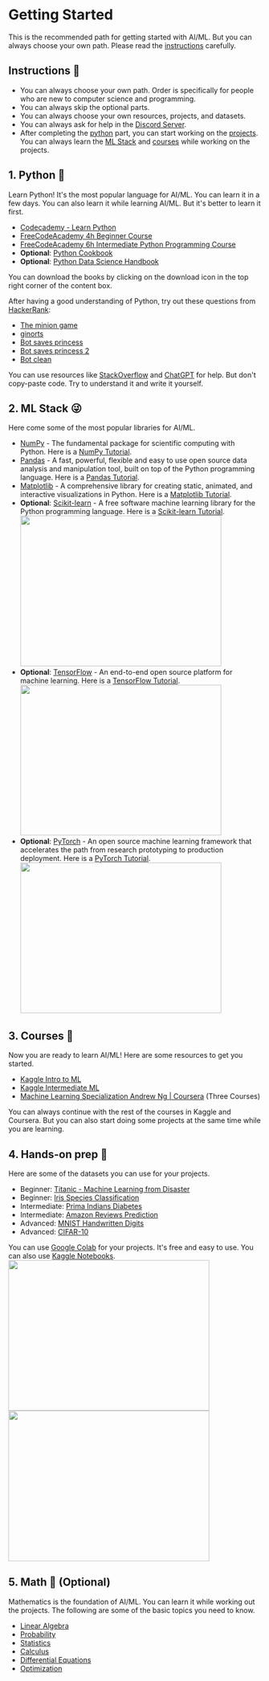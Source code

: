 # Getting Started
This is the recommended path for getting started with AI/ML. But you can always choose your own path. Please read 
the [instructions](#instructions-) carefully.

## Instructions 📝
* You can always choose your own path. Order is specifically for people who
  are new to computer science and programming.
* You can always skip the optional parts.
* You can always choose your own resources, projects, and datasets.
* You can always ask for help in the [Discord Server](https://discord.com/channels/1086178685385719868/1145305120280674354).
* After completing the [python](#1-python-) part, you can start working on the [projects](#4-hands-on-prep-).
  You can always learn the [ML Stack](#2-ml-stack-) and [courses](#3-courses-) while working on the projects.

## 1. Python 🐍
Learn Python! It's the most popular language for AI/ML. You can learn it in a few days. You can also learn it while 
learning AI/ML. But it's better to learn it first.

* [Codecademy - Learn Python](https://www.codecademy.com/learn/learn-python)
* [FreeCodeAcademy 4h Beginner Course](https://youtu.be/rfscVS0vtbw)
* [FreeCodeAcademy 6h Intermediate Python Programming Course](https://youtu.be/HGOBQPFzWKo)
* **Optional**: [Python Cookbook](./Books/Python%20Cookbook.pdf)
* **Optional**: [Python Data Science Handbook](./Books/Python%20Data%20Science%20Handbook.pdf)

You can download the books by clicking on the download icon in the top right corner of the content box.

After having a good understanding of Python, try out these questions from [HackerRank](https://www.hackerrank.com/):
- [The minion game](https://www.hackerrank.com/challenges/the-minion-game/problem?isFullScreen=true)
- [ginorts](https://www.hackerrank.com/challenges/ginorts/problem?isFullScreen=true)
- [Bot saves princess](https://www.hackerrank.com/challenges/saveprincess?isFullScreen=true&hr_b=1)
- [Bot saves princess 2](https://www.hackerrank.com/challenges/saveprincess2?isFullScreen=true&hr_b=1)
- [Bot clean](https://www.hackerrank.com/challenges/botclean?isFullScreen=true&hr_b=1)

You can use resources like [StackOverflow](https://stackoverflow.com/) and [ChatGPT](https://chat.openai.com/) for 
help. But don't copy-paste code. Try to understand it and write it yourself.

## 2. ML Stack 😜
Here come some of the most popular libraries for AI/ML. 

* [NumPy](https://numpy.org/) - The fundamental package for scientific computing with Python. Here is a [NumPy Tutorial](https://youtu.be/9JUAPgtkKpI).
* [Pandas](https://pandas.pydata.org/) - A fast, powerful, flexible and easy to use open source data analysis and manipulation tool, built on top of the Python programming language. Here is a [Pandas Tutorial](https://youtu.be/vmEHCJofslg).
* [Matplotlib](https://matplotlib.org/) - A comprehensive library for creating static, animated, and interactive visualizations in Python. Here is a [Matplotlib Tutorial](https://youtu.be/3Xc3CA655Y4).
* **Optional**: [Scikit-learn](https://scikit-learn.org/stable/) - A free software machine learning library for the 
  Python 
  programming language. Here is a [Scikit-learn Tutorial](https://youtu.be/0B5eIE_1vpU).<br>
  <img src="https://www.solivatech.com/assets/uploads/media-uploader/scikit-learn1624452317.png" width="400" height="300">
* **Optional**: [TensorFlow](https://www.tensorflow.org/) - An end-to-end open source platform for machine learning. 
  Here is a [TensorFlow Tutorial](https://youtu.be/tPYj3fFJGjk).<br>
  <img src="https://blogger.googleusercontent.com/img/b/R29vZ2xl/AVvXsEhTtFXWao9sbX4P__SCJhLChXRdTkVur0sJTnQp5K0MtVR7U0-l3j5Yrpx41U2YSh4N671c-Wn7dJ68xim8cGAiexDI3IOdEV_vHpMsWdsZxSYU3TUpAzNEIVOOOV3O-wxa4caTUT2VwVTTy-R6GlGji1H4lhewb9WC5nmRCzN8Ofe7yF1NW6ArPI7Q/s1600/Tensorflow-septmber-update-social%20%281%29.png" width="400" height="300">
* **Optional**: [PyTorch](https://pytorch.org/) - An open source machine learning framework that accelerates the 
  path from research prototyping to production deployment. Here is a [PyTorch Tutorial](https://youtu.be/EMXfZB8FVUA).<br>
  <img src="https://cdn.analyticsvidhya.com/wp-content/uploads/2018/02/pytorch-logo-flat.png" width="400" height="300">

## 3. Courses 🤖
Now you are ready to learn AI/ML! Here are some resources to get you started.
* [Kaggle Intro to ML](https://www.kaggle.com/learn/intro-to-machine-learning)
* [Kaggle Intermediate ML](https://www.kaggle.com/learn/intermediate-machine-learning)
* [Machine Learning Specialization Andrew Ng | Coursera](https://www.coursera.org/specializations/machine-learning-introduction) (Three Courses)

You can always continue with the rest of the courses in Kaggle and Coursera. But you can also start doing some 
projects at the same time while you are learning.

## 4. Hands-on prep 🚀
Here are some of the datasets you can use for your projects.
* Beginner: [Titanic - Machine Learning from Disaster](https://www.kaggle.com/competitions/titanic/data)
* Beginner: [Iris Species Classification](https://www.kaggle.com/datasets/uciml/iris)
* Intermediate: [Prima Indians Diabetes](https://www.kaggle.com/datasets/uciml/pima-indians-diabetes-database)
* Intermediate: [Amazon Reviews Prediction](https://www.kaggle.com/datasets/bittlingmayer/amazonreviews)
* Advanced: [MNIST Handwritten Digits](https://www.tensorflow.org/datasets/catalog/mnist)
* Advanced: [CIFAR-10](https://www.cs.toronto.edu/~kriz/cifar.html)

You can use [Google Colab](https://colab.google/) for your projects. It's free and easy to use. You can also use 
[Kaggle Notebooks](https://www.kaggle.com/docs/notebooks).<br>
<img src="https://miro.medium.com/v2/resize:fit:1400/1*gD053DApa9pKi13o9eoAOA.jpeg" width="400" height="300"> <img src="https://149695847.v2.pressablecdn.com/wp-content/uploads/2021/08/Difference-Between-Solving-Machine-Learning-Problems-On-Kaggle-Vs-Real-Life-.jpg" width="400" height="300">

## 5. Math 🧮 (Optional)
Mathematics is the foundation of AI/ML. You can learn it while working out the projects. The following are some of 
the basic topics you need to know.
* [Linear Algebra](https://www.khanacademy.org/math/linear-algebra)
* [Probability](https://www.khanacademy.org/math/statistics-probability/probability-library)
* [Statistics](https://www.khanacademy.org/math/statistics-probability)
* [Calculus](https://www.khanacademy.org/math/calculus-1)
* [Differential Equations](https://www.khanacademy.org/math/differential-equations)
* [Optimization](https://www.khanacademy.org/math/multivariable-calculus/multivariable-derivatives)